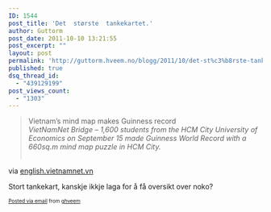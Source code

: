 ```yaml
---
ID: 1544
post_title: 'Det  største  tankekartet.'
author: Guttorm
post_date: 2011-10-10 13:21:55
post_excerpt: ""
layout: post
permalink: 'http://guttorm.hveem.no/blogg/2011/10/det-st%c3%b8rste-tankekartet/'
published: true
dsq_thread_id:
  - "439129199"
post_views_count:
  - "1303"
---
```

<div class='posterous_autopost'><div class="posterous_bookmarklet_entry"> <blockquote class="posterous_long_quote"><div class="content-title pdb10">Vietnam’s mind map makes Guinness record  </div>  <div class="article_content">  <em>VietNamNet Bridge – 1,600 students from the HCM City University of Economics on September 15 made Guinness World Record with a 660sq.m mind map puzzle in HCM City.</em><br />  <div style="text-align: center;"><br />  <img src="http://image.english.vietnamnet.vn/Images/2011/09/26/15/20110926153606_1.jpg" alt="" /></div></div></blockquote>    <div class="posterous_quote_citation">via <a href="http://english.vietnamnet.vn/en/arts-entertainment/13455/vietnam-s-mind-map-makes-guinness-record.html">english.vietnamnet.vn</a></div> <p>Stort tankekart, kanskje ikkje laga for å få oversikt over noko?</p></div>      <p style="font-size: 10px;">  <a href="http://posterous.com">Posted via email</a>   from <a href="http://ghveem.posterous.com/det-storste-tankekartet">ghveem</a>  </p>  </div>